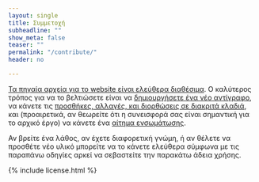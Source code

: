 ```yaml
---
layout: single
title: Συμμετοχή
subheadline: ""
show_meta: false
teaser: ""
permalink: "/contribute/"
header: no

---
```


[Τα πηγαία αρχεία για το website είναι ελεύθερα διαθέσιμα](https://github.com/mibook/gr). Ο καλύτερος τρόπος για να το βελτιώσετε είναι να [δημιουργήσετε ένα νέο αντίγραφο](https://guides.github.com/activities/forking/), να κάνετε τις [προσθήκες, αλλαγές, και διορθώσεις σε διακριτά κλαδιά](https://guides.github.com/introduction/flow/), και (προαιρετικά, αν θεωρείτε ότι η συνεισφορά σας είναι σημαντική για το αρχικό έργο) να κάνετε ένα [αίτημα ενσωμάτωσης](https://guides.github.com/activities/hello-world/#pr).



Αν βρείτε ένα λάθος, αν έχετε διαφορετική γνώμη, ή αν θέλετε να προσθέτε νέο υλικό μπορείτε να το κάνετε ελεύθερα σύμφωνα με τις παραπάνω οδηγίες αρκεί να σεβαστείτε την παρακάτω άδεια χρήσης.

{% include license.html %}
